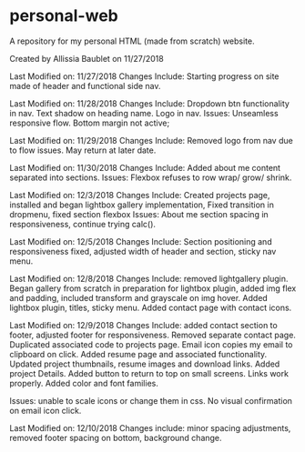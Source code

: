 # personal-web
A repository for my personal HTML (made from scratch) website.

Created by Allissia Baublet on 11/27/2018

Last Modified on: 11/27/2018
  Changes Include: Starting progress on site made of header and functional side nav.

Last Modified on: 11/28/2018
  Changes Include: Dropdown btn functionality in nav. Text shadow on heading name. Logo in nav.
  Issues: Unseamless responsive flow. Bottom margin not active;

Last Modified on: 11/29/2018
  Changes Include: Removed logo from nav due to flow issues. May return at later date.

Last Modified on: 11/30/2018
  Changes Include: Added about me content separated into sections.
  Issues: Flexbox refuses to row wrap/ grow/ shrink.

Last Modified on: 12/3/2018
  Changes Include: Created projects page, installed and began lightbox gallery implementation, Fixed transition in dropmenu, fixed section flexbox
  Issues: About me section spacing in responsiveness, continue trying calc().

Last Modified on: 12/5/2018
  Changes Include: Section positioning and responsiveness fixed, adjusted width of header and section, sticky nav menu.

Last Modified on: 12/8/2018
  Changes Include: removed lightgallery plugin. Began gallery from scratch in preparation for lightbox plugin, added img flex and padding, included transform and grayscale on img hover. Added lightbox plugin, titles, sticky menu. Added contact page with contact icons.

Last Modified on: 12/9/2018
  Changes Include: added contact section to footer, adjusted footer for responsiveness. Removed separate contact page. Duplicated associated code to projects page. Email icon copies my email to clipboard on click. Added resume page and associated functionality. Updated project thumbnails, resume images and download links. Added project Details. Added button to return to top on small screens. Links work properly. Added color and font families.

  Issues: unable to scale icons or change them in css. No visual confirmation on email icon click.

Last Modified on: 12/10/2018
  Changes include: minor spacing adjustments, removed footer spacing on bottom, background change.
